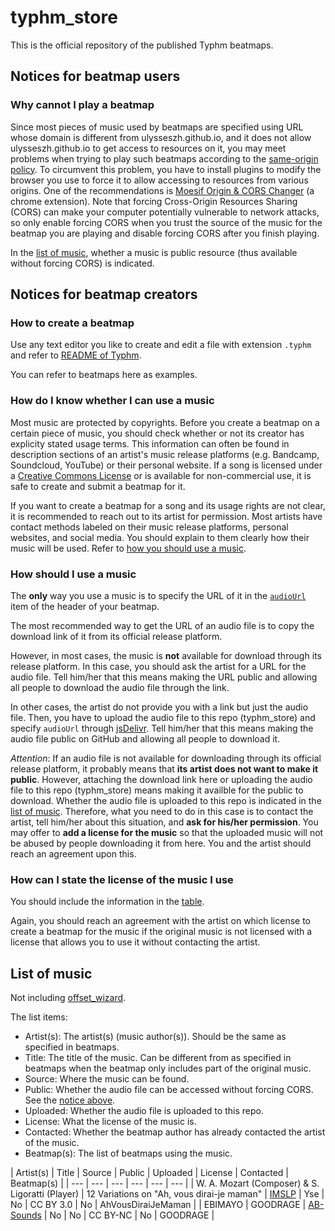 # typhm_store

This is the official repository of the published Typhm beatmaps.

## Notices for beatmap users

### Why cannot I play a beatmap

Since most pieces of music used by beatmaps are specified using URL
whose domain is different from ulysseszh.github.io,
and it does not allow ulysseszh.github.io to get access to resources on it,
you may meet problems when trying to play such beatmaps according to the
[same-origin policy](https://developer.mozilla.org/en-US/docs/Web/Security/Same-origin_policy).
To circumvent this problem, you have to install plugins to modify the browser
you use to force it to allow accessing to resources from various origins.
One of the recommendations is
[Moesif Origin & CORS Changer](https://chrome.google.com/webstore/detail/moesif-origin-cors-change/digfbfaphojjndkpccljibejjbppifbc)
(a chrome extension).
Note that forcing Cross-Origin Resources Sharing (CORS) can
make your computer potentially vulnerable to network attacks,
so only enable forcing CORS
when you trust the source of the music for the beatmap you are playing
and disable forcing CORS after you finish playing.

In the [list of music](#list-of-music),
whether a music is public resource (thus available without forcing CORS) is indicated.

## Notices for beatmap creators

### How to create a beatmap

Use any text editor you like to create and edit a file with extension `.typhm`
and refer to [README of Typhm](https://github.com/UlyssesZh/typhm#how-to-compose-a-beatmap).

You can refer to beatmaps here as examples.

### How do I know whether I can use a music

Most music are protected by copyrights.
Before you create a beatmap on a certain piece of music,
you should check whether or not its creator has explicity stated usage terms.
This information can often be found in description sections
of an artist's music release platforms
(e.g. Bandcamp, Soundcloud, YouTube)
or their personal website.
If a song is licensed under a [Creative Commons License](https://creativecommons.org/)
or is available for non-commercial use,
it is safe to create and submit a beatmap for it.

If you want to create a beatmap for a song and its usage rights are not clear,
it is recommended to reach out to its artist for permission.
Most artists have contact methods labeled on their music release platforms,
personal websites, and social media.
You should explain to them clearly how their music will be used.
Refer to [how you should use a music](#how-should-i-use-a-music).

### How should I use a music

The **only** way you use a music is to specify the URL of it
in the [`audioUrl`](https://github.com/UlyssesZh/typhm#audiourl) item
of the header of your beatmap.

The most recommended way to get the URL of an audio file
is to copy the download link of it from its official release platform.

However, in most cases, the music is **not** available for download
through its release platform.
In this case, you should ask the artist for a URL for the audio file.
Tell him/her that this means making the URL public and
allowing all people to download the audio file through the link.

In other cases, the artist do not provide you with a link but just the audio file.
Then, you have to upload the audio file to this repo (typhm_store)
and specify `audioUrl` through [jsDelivr](https://www.jsdelivr.com/).
Tell him/her that this means making the audio file public on GitHub
and allowing all people to download it.

*Attention*:
If an audio file is not available for downloading through its official release platform,
it probably means that **its artist does not want to make it public**.
However, attaching the download link here or
uploading the audio file to this repo (typhm_store)
means making it availble for the public to download.
Whether the audio file is uploaded to this repo is
indicated in the [list of music](#list-of-music).
Therefore, what you need to do in this case is to contact the artist,
tell him/her about this situation, and **ask for his/her permission**.
You may offer to **add a license for the music** so that the uploaded music
will not be abused by people downloading it from here.
You and the artist should reach an agreement upon this.

### How can I state the license of the music I use

You should include the information in the [table](#list-of-music-for-published-beatmaps).

Again, you should reach an agreement with the artist on
which license to create a beatmap for the music
if the original music is not licensed with a license
that allows you to use it without contacting the artist.

## List of music

Not including [offset_wizard](https://github.com/UlyssesZh/typhm_store/blob/master/offset_wizard.typhm).

The list items:
- Artist(s):
The artist(s) (music author(s)).
Should be the same as specified in beatmaps.
- Title:
The title of the music.
Can be different from as specified in beatmaps when the beatmap
only includes part of the original music.
- Source:
Where the music can be found.
- Public:
Whether the audio file can be accessed without forcing CORS.
See the [notice above](#why-cannot-i-play-a-beatmap).
- Uploaded:
Whether the audio file is uploaded to this repo.
- License:
What the license of the music is.
- Contacted:
Whether the beatmap author has already contacted the artist of the music.
- Beatmap(s):
The list of beatmaps using the music.

| Artist(s) | Title | Source | Public | Uploaded | License | Contacted | Beatmap(s) |
| --- | --- | --- | --- | --- | --- |
| W. A. Mozart (Composer) & S. Ligoratti (Player) | 12 Variations on "Ah, vous dirai-je maman" | [IMSLP](https://imslp.org/wiki/12_Variations_on_%22Ah,_vous_dirai-je_maman%22,_K.265/300e_%28Mozart,_Wolfgang_Amadeus%29) | Yse | No | CC BY 3.0 | No | AhVousDiraiJeMaman |
| EBIMAYO | GOODRAGE | [AB-Sounds](https://ab-sounds.com/bms/) | No | No | CC BY-NC | No | GOODRAGE |
